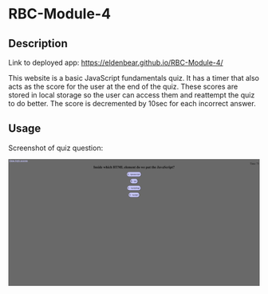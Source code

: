 # RBC-Module-4

## Description
Link to deployed app: https://eldenbear.github.io/RBC-Module-4/

This website is a basic JavaScript fundamentals quiz. It has a timer that also acts as the score for the user at the end of the quiz. These scores are stored in local storage so the user can access them and reattempt the quiz to do better. The score is decremented by 10sec for each incorrect answer.




## Usage
Screenshot of quiz question:

![Quiz Screenshot](assets/images/NewQuizScreenshot.png)

